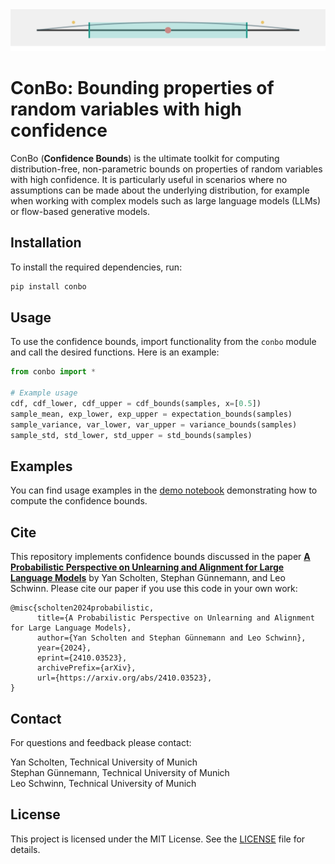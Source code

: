 <img src="./confidence-interval-visualization.svg">

# ConBo: Bounding properties of random variables with high confidence

ConBo (**Confidence Bounds**) is the ultimate toolkit for computing distribution-free, non-parametric bounds on properties of random variables with high confidence. It is particularly useful in scenarios where no assumptions can be made about the underlying distribution, for example when working with complex models such as large language models (LLMs) or flow-based generative models.

## Installation

To install the required dependencies, run:

```bash
pip install conbo
```

## Usage

To use the confidence bounds, import functionality from the `conbo` module and call the desired functions. Here is an example:

```python
from conbo import *

# Example usage
cdf, cdf_lower, cdf_upper = cdf_bounds(samples, x=[0.5])
sample_mean, exp_lower, exp_upper = expectation_bounds(samples)
sample_variance, var_lower, var_upper = variance_bounds(samples)
sample_std, std_lower, std_upper = std_bounds(samples)
```

## Examples

You can find usage examples in the [demo notebook](demo.ipynb) demonstrating how to compute the confidence bounds.


## Cite

This repository implements confidence bounds discussed in the paper [**A Probabilistic Perspective on Unlearning and Alignment for Large Language Models**](https://arxiv.org/abs/2410.03523) by Yan Scholten, Stephan Günnemann, and Leo Schwinn. Please cite our paper if you use this code in your own work:

```
@misc{scholten2024probabilistic,
      title={A Probabilistic Perspective on Unlearning and Alignment for Large Language Models},
      author={Yan Scholten and Stephan Günnemann and Leo Schwinn},
      year={2024},
      eprint={2410.03523},
      archivePrefix={arXiv},
      url={https://arxiv.org/abs/2410.03523},
}
```

## Contact

For questions and feedback please contact:

Yan Scholten, Technical University of Munich<br>
Stephan Günnemann, Technical University of Munich<br>
Leo Schwinn, Technical University of Munich

## License
This project is licensed under the MIT License. See the [LICENSE](LICENSE) file for details.
